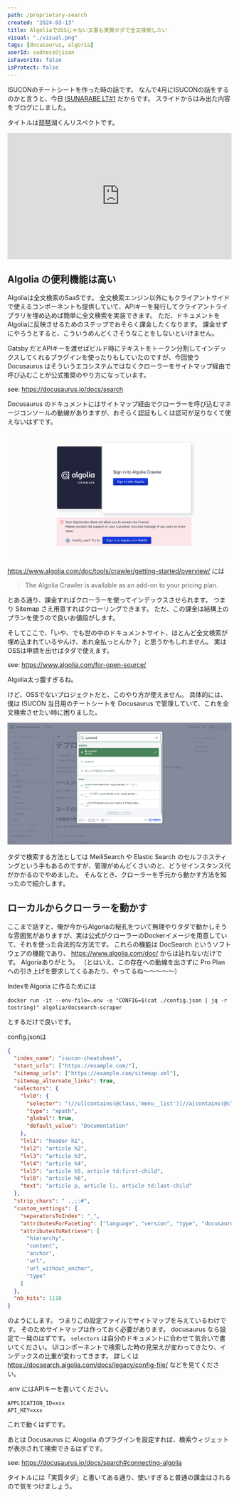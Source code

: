 ```yaml
---
path: /proprietary-search
created: "2024-03-13"
title: AlgoliaでOSSじゃない文書も実質タダで全文検索したい
visual: "./visual.png"
tags: [docusaurus, algoria]
userId: sadnessOjisan
isFavorite: false
isProtect: false
---
```


ISUCONのチートシートを作った時の話です。
なんで4月にISUCONの話をするのかと言うと、今日 [ISUNARABE LT#1](https://isunarabe.connpass.com/event/310556/) だからです。
スライドからはみ出た内容をブログにしました。

タイトルは琵琶湖くんリスペクトです。

<div
  style="left: 0; width: 100%; height: 0; position: relative; padding-bottom: 56.25%;"
>
<iframe style="top: 0; left: 0; width: 100%; height: 100%; position: absolute; border: 0;" src="https://www.youtube.com/embed/lMBRK9vvMIE?si=HX5Kc_h4M_TzPS66" title="YouTube video player" frameborder="0" allow="accelerometer; autoplay; clipboard-write; encrypted-media; gyroscope; picture-in-picture; web-share" allowfullscreen></iframe>
</div>

## Algolia の便利機能は高い

Algoliaは全文検索のSaaSです。
全文検索エンジン以外にもクライアントサイドで使えるコンポーネントも提供していて、APIキーを発行してクライアントライブラリを埋め込めば簡単に全文検索を実装できます。
ただ、ドキュメントをAlgoliaに反映させるためのステップでおそらく課金したくなります。
課金せずにやろうとすると、こういうめんどくさそうなことをしないといけません。

Gatsby だとAPIキーを渡せばビルド時にテキストをトークン分割してインデックスしてくれるプラグインを使ったりもしていたのですが、今回使う Docusaurus はそういうエコシステムではなくクローラーをサイトマップ経由で呼び込むことが公式推奨のやり方になっています。

see: https://docusaurus.io/docs/search

Docusaurus のドキュメントにはサイトマップ経由でクローラーを呼び込むマネージコンソールの動線がありますが、おそらく認証もしくは認可が足りなくて使えないはずです。

![認証を弾かれる](./auth.png)

https://www.algolia.com/doc/tools/crawler/getting-started/overview/ には

> The Algolia Crawler is available as an add-on to your pricing plan.

とある通り、課金すればクローラーを使ってインデックスさせられます。
つまり Sitemap さえ用意すればクローリングできます。
ただ、この課金は結構上のプランを使うので良いお値段がします。

そしてここで、「いや、でも世の中のドキュメントサイト、ほとんど全文検索が埋め込まれているやんけ、あれ金払っとんか？」と思うかもしれません。
実はOSSは申請を出せばタダで使えます。

see: https://www.algolia.com/for-open-source/

Algolia太っ腹すぎるね。

けど、OSSでないプロジェクトだと、このやり方が使えません。
具体的には、僕は ISUCON 当日用のチートシートを Docusaurus で管理していて、これを全文検索させたい時に困りました。

![チートシート](./cheat.png)

タダで検索する方法としては MeiliSearch や Elastic Search のセルフホスティングという手もあるのですが、管理がめんどくさいのと、どうせインスタンス代がかかるのでやめました。
そんなとき、クローラーを手元から動かす方法を知ったので紹介します。

## ローカルからクローラーを動かす

ここまで話すと、俺が今からAlgoriaの秘孔をついて無理やりタダで動かしそうな雰囲気がありますが、実は公式がクローラーのDockerイメージを用意していて、それを使った合法的な方法です。
これらの機能は DocSearch というソフトウェアの機能であり、 https://www.algolia.com/doc/ からは辿れないだけです。
Algoriaありがとう。
（とはいえ、この存在への動線を出さずに Pro Plan への引き上げを要求してくるあたり、やってるね〜〜〜〜〜）

IndexをAlgoria に作るためには

```
docker run -it --env-file=.env -e "CONFIG=$(cat ./config.json | jq -r tostring)" algolia/docsearch-scraper
```

とするだけで良いです。

config.jsonは

```json
{
  "index_name": "isucon-cheatsheat",
  "start_urls": ["https://example.com/"],
  "sitemap_urls": ["https://example.com/sitemap.xml"],
  "sitemap_alternate_links": true,
  "selectors": {
    "lvl0": {
      "selector": "(//ul[contains(@class,'menu__list')]//a[contains(@class, 'menu__link menu__link--sublist menu__link--active')]/text() | //nav[contains(@class, 'navbar')]//a[contains(@class, 'navbar__link--active')]/text())[last()]",
      "type": "xpath",
      "global": true,
      "default_value": "Documentation"
    },
    "lvl1": "header h1",
    "lvl2": "article h2",
    "lvl3": "article h3",
    "lvl4": "article h4",
    "lvl5": "article h5, article td:first-child",
    "lvl6": "article h6",
    "text": "article p, article li, article td:last-child"
  },
  "strip_chars": " .,;:#",
  "custom_settings": {
    "separatorsToIndex": "_",
    "attributesForFaceting": ["language", "version", "type", "docusaurus_tag"],
    "attributesToRetrieve": [
      "hierarchy",
      "content",
      "anchor",
      "url",
      "url_without_anchor",
      "type"
    ]
  },
  "nb_hits": 1110
}
```

のようにします。
つまりこの設定ファイルでサイトマップを与えているわけです。
そのためサイトマップは作っておく必要があります。
docusaurus なら設定で一発のはずです。
`selectors` は自分のドキュメントに合わせて気合いで書いてください。
UIコンポーネントで検索した時の見栄えが変わってきたり、インデックスの比重が変わってきます。
詳しくは https://docsearch.algolia.com/docs/legacy/config-file/ などを見てください。

.env にはAPIキーを書いてください。

```
APPLICATION_ID=xxx
API_KEY=xxx
```

これで動くはずです。

あとは Docusaurus に Alogolia のプラグインを設定すれば、検索ウィジェットが表示されて検索できるはずです。

see: https://docusaurus.io/docs/search#connecting-algolia

タイトルには「実質タダ」と書いてある通り、使いすぎると普通の課金はされるので気をつけましょう。
